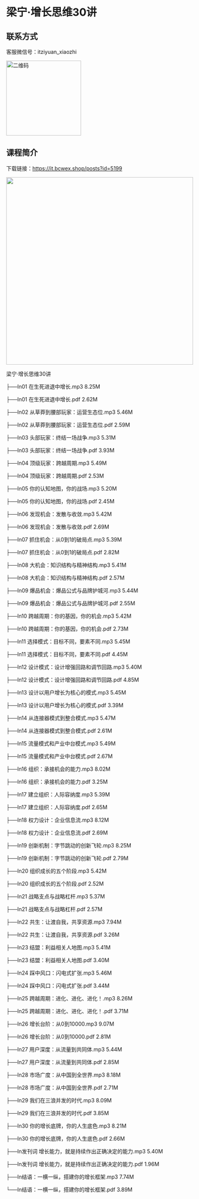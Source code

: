 # 梁宁·增长思维30讲

## 联系方式

客服微信号：itziyuan_xiaozhi

<img src="https://ziyuanyun.oss-cn-guangzhou.aliyuncs.com/common/20240614073449/666b82192834a.jpg" width="200" height="200" alt="二维码">

## 课程简介

下载链接：https://it.bcwex.shop/posts?id=5199

<img src="https://ziyuanyun.oss-cn-guangzhou.aliyuncs.com/yun/20241201160302/674c18361939b.jpg" width="500" alt="">

  梁宁·增长思维30讲



 ├──ln01 在生死进退中增长.mp3 8.25M

 ├──ln01 在生死进退中增长.pdf 2.62M

 ├──ln02 从草莽到腰部玩家：运营生态位.mp3 5.46M

 ├──ln02 从草莽到腰部玩家：运营生态位.pdf 2.59M

 ├──ln03 头部玩家：终结一场战争.mp3 5.31M

 ├──ln03 头部玩家：终结一场战争.pdf 3.93M

 ├──ln04 顶级玩家：跨越周期.mp3 5.49M

 ├──ln04 顶级玩家：跨越周期.pdf 2.53M

 ├──ln05 你的认知地图，你的战场.mp3 5.20M

 ├──ln05 你的认知地图，你的战场.pdf 2.45M

 ├──ln06 发现机会：发散与收敛.mp3 5.42M

 ├──ln06 发现机会：发散与收敛.pdf 2.69M

 ├──ln07 抓住机会：从0到1的破局点.mp3 5.39M

 ├──ln07 抓住机会：从0到1的破局点.pdf 2.82M

 ├──ln08 大机会：知识结构与精神结构.mp3 5.41M

 ├──ln08 大机会：知识结构与精神结构.pdf 2.57M

 ├──ln09 爆品机会：爆品公式与品牌护城河.mp3 5.44M

 ├──ln09 爆品机会：爆品公式与品牌护城河.pdf 2.55M

 ├──ln10 跨越周期：你的基因，你的机会.mp3 5.42M

 ├──ln10 跨越周期：你的基因，你的机会.pdf 2.73M

 ├──ln11 选择模式：目标不同，要素不同.mp3 5.45M

 ├──ln11 选择模式：目标不同，要素不同.pdf 4.45M

 ├──ln12 设计模式：设计增强回路和调节回路.mp3 5.40M

 ├──ln12 设计模式：设计增强回路和调节回路.pdf 4.85M

 ├──ln13 设计以用户增长为核心的模式.mp3 5.45M

 ├──ln13 设计以用户增长为核心的模式.pdf 3.39M

 ├──ln14 从连接器模式到整合模式.mp3 5.47M

 ├──ln14 从连接器模式到整合模式.pdf 2.61M

 ├──ln15 流量模式和产业中台模式.mp3 5.49M

 ├──ln15 流量模式和产业中台模式.pdf 2.67M

 ├──ln16 组织：承接机会的能力.mp3 8.02M

 ├──ln16 组织：承接机会的能力.pdf 3.25M

 ├──ln17 建立组织：人际容纳度.mp3 5.39M

 ├──ln17 建立组织：人际容纳度.pdf 2.65M

 ├──ln18 权力设计：企业信息流.mp3 8.12M

 ├──ln18 权力设计：企业信息流.pdf 2.69M

 ├──ln19 创新机制：字节跳动的创新飞轮.mp3 8.25M

 ├──ln19 创新机制：字节跳动的创新飞轮.pdf 2.79M

 ├──ln20 组织成长的五个阶段.mp3 5.42M

 ├──ln20 组织成长的五个阶段.pdf 2.52M

 ├──ln21 战略支点与战略杠杆.mp3 5.37M

 ├──ln21 战略支点与战略杠杆.pdf 2.57M

 ├──ln22 共生：让渡自我，共享资源.mp3 7.94M

 ├──ln22 共生：让渡自我，共享资源.pdf 3.26M

 ├──ln23 结盟：利益相关人地图.mp3 5.41M

 ├──ln23 结盟：利益相关人地图.pdf 3.40M

 ├──ln24 踩中风口：闪电式扩张.mp3 5.46M

 ├──ln24 踩中风口：闪电式扩张.pdf 3.44M

 ├──ln25 跨越周期：进化、进化、进化！.mp3 8.26M

 ├──ln25 跨越周期：进化、进化、进化！.pdf 3.71M

 ├──ln26 增长台阶：从0到10000.mp3 9.07M

 ├──ln26 增长台阶：从0到10000.pdf 2.81M

 ├──ln27 用户深度：从流量到共同体.mp3 5.44M

 ├──ln27 用户深度：从流量到共同体.pdf 2.85M

 ├──ln28 市场广度：从中国到全世界.mp3 8.18M

 ├──ln28 市场广度：从中国到全世界.pdf 2.71M

 ├──ln29 我们在三浪并发的时代.mp3 8.09M

 ├──ln29 我们在三浪并发的时代.pdf 3.85M

 ├──ln30 你的增长底牌，你的人生底色.mp3 8.21M

 ├──ln30 你的增长底牌，你的人生底色.pdf 2.66M

 ├──ln发刊词 增长能力，就是持续作出正确决定的能力.mp3 5.40M

 ├──ln发刊词 增长能力，就是持续作出正确决定的能力.pdf 1.96M

 ├──ln结语：一横一纵，搭建你的增长框架.mp3 7.74M

 └──ln结语：一横一纵，搭建你的增长框架.pdf 3.89M

  